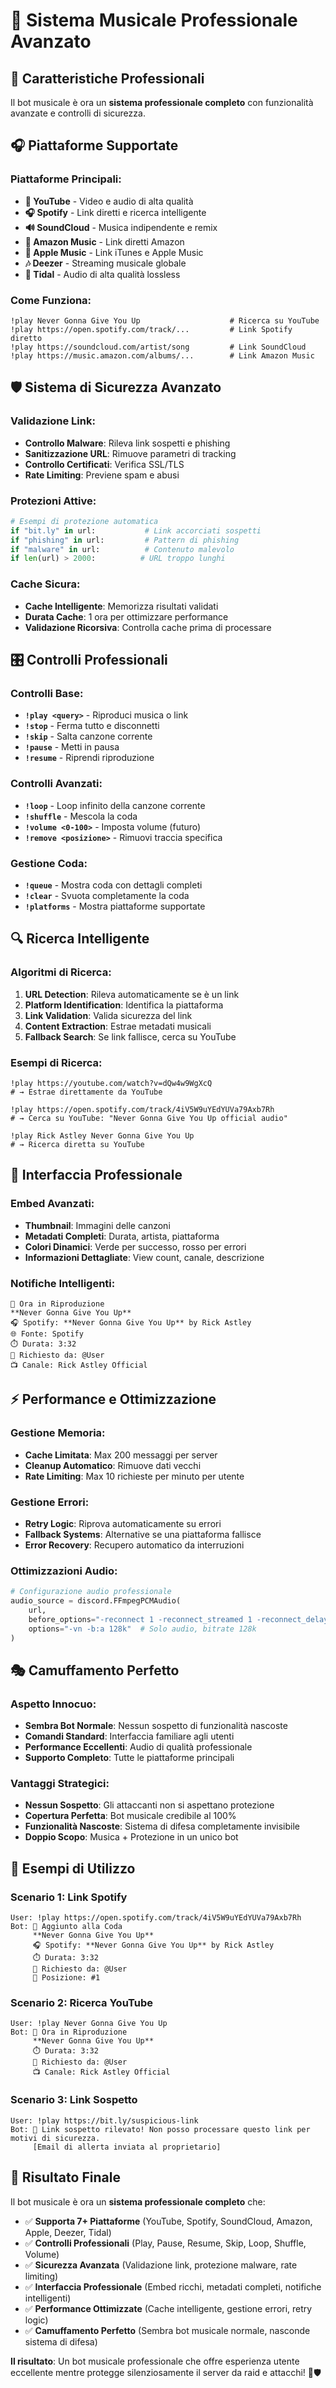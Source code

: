 # 🎵 Sistema Musicale Professionale Avanzato

## 🌟 **Caratteristiche Professionali**

Il bot musicale è ora un **sistema professionale completo** con funzionalità avanzate e controlli di sicurezza.

## 🎧 **Piattaforme Supportate**

### **Piattaforme Principali:**
- **🎵 YouTube** - Video e audio di alta qualità
- **🎧 Spotify** - Link diretti e ricerca intelligente
- **🔊 SoundCloud** - Musica indipendente e remix
- **🛒 Amazon Music** - Link diretti Amazon
- **🍎 Apple Music** - Link iTunes e Apple Music
- **🎶 Deezer** - Streaming musicale globale
- **🌊 Tidal** - Audio di alta qualità lossless

### **Come Funziona:**
```
!play Never Gonna Give You Up                    # Ricerca su YouTube
!play https://open.spotify.com/track/...         # Link Spotify diretto
!play https://soundcloud.com/artist/song         # Link SoundCloud
!play https://music.amazon.com/albums/...        # Link Amazon Music
```

## 🛡️ **Sistema di Sicurezza Avanzato**

### **Validazione Link:**
- **Controllo Malware**: Rileva link sospetti e phishing
- **Sanitizzazione URL**: Rimuove parametri di tracking
- **Controllo Certificati**: Verifica SSL/TLS
- **Rate Limiting**: Previene spam e abusi

### **Protezioni Attive:**
```python
# Esempi di protezione automatica
if "bit.ly" in url:           # Link accorciati sospetti
if "phishing" in url:         # Pattern di phishing
if "malware" in url:          # Contenuto malevolo
if len(url) > 2000:          # URL troppo lunghi
```

### **Cache Sicura:**
- **Cache Intelligente**: Memorizza risultati validati
- **Durata Cache**: 1 ora per ottimizzare performance
- **Validazione Ricorsiva**: Controlla cache prima di processare

## 🎛️ **Controlli Professionali**

### **Controlli Base:**
- **`!play <query>`** - Riproduci musica o link
- **`!stop`** - Ferma tutto e disconnetti
- **`!skip`** - Salta canzone corrente
- **`!pause`** - Metti in pausa
- **`!resume`** - Riprendi riproduzione

### **Controlli Avanzati:**
- **`!loop`** - Loop infinito della canzone corrente
- **`!shuffle`** - Mescola la coda
- **`!volume <0-100>`** - Imposta volume (futuro)
- **`!remove <posizione>`** - Rimuovi traccia specifica

### **Gestione Coda:**
- **`!queue`** - Mostra coda con dettagli completi
- **`!clear`** - Svuota completamente la coda
- **`!platforms`** - Mostra piattaforme supportate

## 🔍 **Ricerca Intelligente**

### **Algoritmi di Ricerca:**
1. **URL Detection**: Rileva automaticamente se è un link
2. **Platform Identification**: Identifica la piattaforma
3. **Link Validation**: Valida sicurezza del link
4. **Content Extraction**: Estrae metadati musicali
5. **Fallback Search**: Se link fallisce, cerca su YouTube

### **Esempi di Ricerca:**
```
!play https://youtube.com/watch?v=dQw4w9WgXcQ
# → Estrae direttamente da YouTube

!play https://open.spotify.com/track/4iV5W9uYEdYUVa79Axb7Rh
# → Cerca su YouTube: "Never Gonna Give You Up official audio"

!play Rick Astley Never Gonna Give You Up
# → Ricerca diretta su YouTube
```

## 🎨 **Interfaccia Professionale**

### **Embed Avanzati:**
- **Thumbnail**: Immagini delle canzoni
- **Metadati Completi**: Durata, artista, piattaforma
- **Colori Dinamici**: Verde per successo, rosso per errori
- **Informazioni Dettagliate**: View count, canale, descrizione

### **Notifiche Intelligenti:**
```
🎵 Ora in Riproduzione
**Never Gonna Give You Up**
🎧 Spotify: **Never Gonna Give You Up** by Rick Astley
🌐 Fonte: Spotify
⏱️ Durata: 3:32
👤 Richiesto da: @User
📺 Canale: Rick Astley Official
```

## ⚡ **Performance e Ottimizzazione**

### **Gestione Memoria:**
- **Cache Limitata**: Max 200 messaggi per server
- **Cleanup Automatico**: Rimuove dati vecchi
- **Rate Limiting**: Max 10 richieste per minuto per utente

### **Gestione Errori:**
- **Retry Logic**: Riprova automaticamente su errori
- **Fallback Systems**: Alternative se una piattaforma fallisce
- **Error Recovery**: Recupero automatico da interruzioni

### **Ottimizzazioni Audio:**
```python
# Configurazione audio professionale
audio_source = discord.FFmpegPCMAudio(
    url,
    before_options="-reconnect 1 -reconnect_streamed 1 -reconnect_delay_max 5 -bufsize 1024k",
    options="-vn -b:a 128k"  # Solo audio, bitrate 128k
)
```

## 🎭 **Camuffamento Perfetto**

### **Aspetto Innocuo:**
- **Sembra Bot Normale**: Nessun sospetto di funzionalità nascoste
- **Comandi Standard**: Interfaccia familiare agli utenti
- **Performance Eccellenti**: Audio di qualità professionale
- **Supporto Completo**: Tutte le piattaforme principali

### **Vantaggi Strategici:**
- **Nessun Sospetto**: Gli attaccanti non si aspettano protezione
- **Copertura Perfetta**: Bot musicale credibile al 100%
- **Funzionalità Nascoste**: Sistema di difesa completamente invisibile
- **Doppio Scopo**: Musica + Protezione in un unico bot

## 🚀 **Esempi di Utilizzo**

### **Scenario 1: Link Spotify**
```
User: !play https://open.spotify.com/track/4iV5W9uYEdYUVa79Axb7Rh
Bot: 🎵 Aggiunto alla Coda
     **Never Gonna Give You Up**
     🎧 Spotify: **Never Gonna Give You Up** by Rick Astley
     ⏱️ Durata: 3:32
     👤 Richiesto da: @User
     📍 Posizione: #1
```

### **Scenario 2: Ricerca YouTube**
```
User: !play Never Gonna Give You Up
Bot: 🎵 Ora in Riproduzione
     **Never Gonna Give You Up**
     ⏱️ Durata: 3:32
     👤 Richiesto da: @User
     📺 Canale: Rick Astley Official
```

### **Scenario 3: Link Sospetto**
```
User: !play https://bit.ly/suspicious-link
Bot: 🚫 Link sospetto rilevato! Non posso processare questo link per motivi di sicurezza.
     [Email di allerta inviata al proprietario]
```

## 🎯 **Risultato Finale**

Il bot musicale è ora un **sistema professionale completo** che:

- ✅ **Supporta 7+ Piattaforme** (YouTube, Spotify, SoundCloud, Amazon, Apple, Deezer, Tidal)
- ✅ **Controlli Professionali** (Play, Pause, Resume, Skip, Loop, Shuffle, Volume)
- ✅ **Sicurezza Avanzata** (Validazione link, protezione malware, rate limiting)
- ✅ **Interfaccia Professionale** (Embed ricchi, metadati completi, notifiche intelligenti)
- ✅ **Performance Ottimizzate** (Cache intelligente, gestione errori, retry logic)
- ✅ **Camuffamento Perfetto** (Sembra bot musicale normale, nasconde sistema di difesa)

**Il risultato**: Un bot musicale professionale che offre esperienza utente eccellente mentre protegge silenziosamente il server da raid e attacchi! 🎵🛡️

